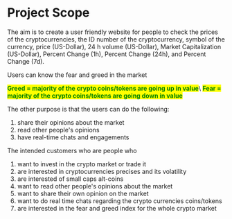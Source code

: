 # Project Scope

The aim is to create a user friendly website for people to check the prices of the cryptocurrencies, the ID number of the cryptocurrency, symbol of the currency, price (US-Dollar), 24 h volume (US-Dollar), Market Capitalization (US-Dollar), Percent Change (1h), Percent Change (24h), and Percent Change (7d).

Users can know the fear and greed in the market&#x20;

<mark style="color:green;">**Greed = majority of the crypto coins/tokens are going up in value**</mark>\ <mark style="color:green;">**Fear = majority of the crypto coins/tokens are going down in value**</mark>&#x20;

The other purpose is that the users can do the following:

1. share their opinions about the market
2. read other people's opinions&#x20;
3. have real-time chats and engagements&#x20;

The intended customers who are people who

1. &#x20;want to invest in the crypto market or trade it&#x20;
2. are interested in cryptocurrencies precises and its volatility&#x20;
3. are interested of small caps alt-coins&#x20;
4. want to read other people's opinions about the market&#x20;
5. want to share their own opinion on the market&#x20;
6. want to do real time chats regarding the crypto currencies coins/tokens&#x20;
7. are interested in the fear and greed index for the whole crypto market&#x20;
